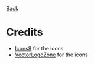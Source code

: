 [Back](./profile/README.md)

# Credits

- [Icons8](https://icons8.com) for the icons
- [VectorLogoZone](https://vectorlogo.zone/) for the icons